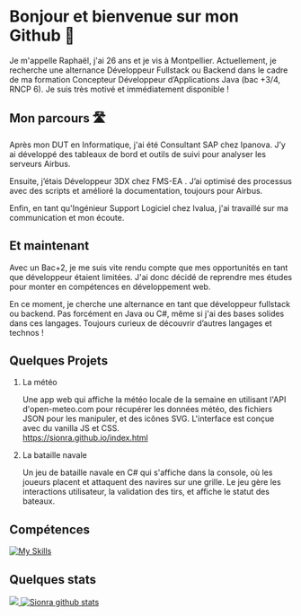 # Bonjour et bienvenue sur mon Github 👋

Je m'appelle Raphaël, j'ai 26 ans et je vis à Montpellier. Actuellement, je recherche une alternance Développeur Fullstack ou Backend dans le cadre de ma formation Concepteur Développeur d’Applications Java (bac +3/4, RNCP 6). Je suis très motivé et immédiatement disponible !

## Mon parcours 🛣

Après mon DUT en Informatique, j'ai été Consultant SAP chez Ipanova. J’y ai développé des tableaux de bord et outils de suivi pour analyser les serveurs Airbus. 

Ensuite, j’étais Développeur 3DX chez FMS-EA . J’ai optimisé des processus avec des scripts et amélioré la documentation, toujours pour Airbus.

Enfin, en tant qu'Ingénieur Support Logiciel chez Ivalua, j'ai travaillé sur ma communication et mon écoute.

## Et maintenant

Avec un Bac+2, je me suis vite rendu compte que mes opportunités en tant que développeur étaient limitées. J'ai donc décidé de reprendre mes études pour monter en compétences en développement web. 

En ce moment, je cherche une alternance en tant que développeur fullstack ou backend. Pas forcément en Java ou C#, même si j'ai des bases solides dans ces langages. Toujours curieux de découvrir d’autres langages et technos !

## Quelques Projets
 
1. La météo

    Une app web qui affiche la météo locale de la semaine en utilisant l'API d'open-meteo.com pour récupérer les données météo, des fichiers JSON pour les manipuler, et des icônes SVG. L'interface est conçue avec du vanilla JS et CSS. <br/>https://sionra.github.io/index.html
2. La bataille navale

    Un jeu de bataille navale en C# qui s'affiche dans la console, où les joueurs placent et attaquent des navires sur une grille. Le jeu gère les interactions utilisateur, la validation des tirs, et affiche le statut des bateaux.


## Compétences
[![My Skills](https://skillicons.dev/icons?i=js,html,css,java,angular,nodejs,spring,mysql,git,cs,py&perline=4)](https://github.com/Sionra)


## Quelques stats

<a href="https://github.com/Sionra">
  <img src="https://github-readme-stats.vercel.app/api/top-langs/?username=Sionra&theme=dark&hide_langs_below=1" />
</a>
<a href="https://github.com/Sionra">
 <img src="https://github-readme-stats.vercel.app/api?username=Sionra&show_icons=true&theme=dark&line_height=40" alt="Sionra github stats"/>
</a>
<!--
**Sionra/Sionra** is a ✨ _special_ ✨ repository because its `README.md` (this file) appears on your GitHub profile.

Here are some ideas to get you started:

- 🔭 I’m currently working on ...
- 🌱 I’m currently learning ...
- 👯 I’m looking to collaborate on ...
- 🤔 I’m looking for help with ...
- 💬 Ask me about ...
- 📫 How to reach me: ...
- 😄 Pronouns: ...
- ⚡ Fun fact: ...
-->
